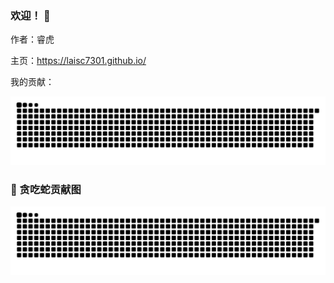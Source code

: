 ### 欢迎！ 👋

作者：睿虎

主页：https://laisc7301.github.io/

我的贡献：

![](https://raw.githubusercontent.com/laisc7301/laisc7301/output/github-contribution-grid-snake.svg)


### 🐍 贪吃蛇贡献图
![snake gif](https://github.com/laisc7301/laisc7301/blob/output/github-contribution-grid-snake.svg)

